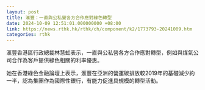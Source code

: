```yaml
---
layout: post
title: 滙豐：一直與公私營各方合作應對綠色轉型
date: 2024-10-09 12:51:01.000000000 +08:00
link: https://news.rthk.hk/rthk/ch/component/k2/1773793-20241009.htm
categories: rthk
---
```


滙豐香港區行政總裁林慧虹表示，一直與公私營各方合作應對轉型，例如與煤氣公司合作為客戶提供綠色相關的利率優惠。

她在香港綠色金融論壇上表示，滙豐在亞洲的營運碳排放較2019年的基礎減少約一半，認為集團作為國際性銀行，有能力促進具規模的轉型活動。
